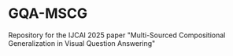 # GQA-MSCG
Repository for the IJCAI 2025 paper "Multi-Sourced Compositional Generalization in Visual Question Answering"
